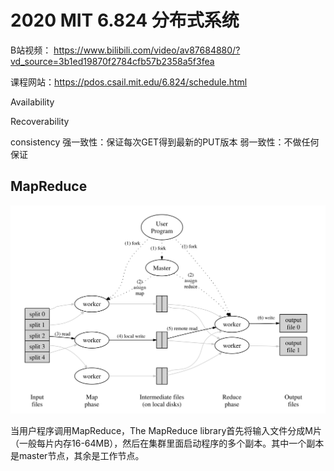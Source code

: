 # 2020 MIT 6.824 分布式系统

B站视频： https://www.bilibili.com/video/av87684880/?vd_source=3b1ed19870f2784cfb57b2358a5f3fea

课程网站：https://pdos.csail.mit.edu/6.824/schedule.html

Availability

Recoverability

consistency    强一致性：保证每次GET得到最新的PUT版本    弱一致性：不做任何保证

## MapReduce

![image-20230329214609632](notefigures/image-20230329214609632.png)

当用户程序调用MapReduce，The MapReduce library首先将输入文件分成M片（一般每片内存16-64MB），然后在集群里面启动程序的多个副本。其中一个副本是master节点，其余是工作节点。

